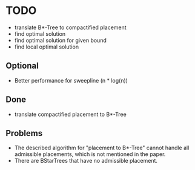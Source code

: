 TODO
====

* translate B*-Tree to compactified placement
* find optimal solution
* find optimal solution for given bound
* find local optimal solution

Optional
--------

* Better performance for sweepline (n * log(n))

Done
----

* translate compactified placement to B*-Tree

Problems
--------

* The described algorithm for "placement to B*-Tree" cannot handle all admissible placements, which is not mentioned in the paper. 
* There are BStarTrees that have no admissible placement.